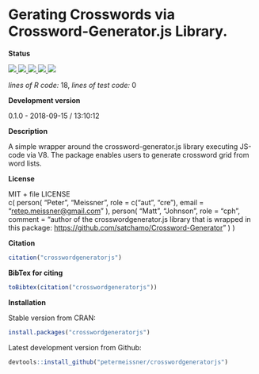 
# Gerating Crosswords via Crossword-Generator.js Library.

**Status**

<a href="https://travis-ci.org/petermeissner/crosswordgeneratorjs">
<img src="https://api.travis-ci.org/petermeissner/crosswordgeneratorjs.svg?branch=master">
<a/> <a href="https://cran.r-project.org/package=crosswordgeneratorjs">
<img src="http://www.r-pkg.org/badges/version/crosswordgeneratorjs">
</a>
<a href="https://codecov.io/gh/petermeissner/crosswordgeneratorjs/branch/master">
<img src="https://codecov.io/gh/petermeissner/crosswordgeneratorjs/branch/master/graph/badge.svg">
</a> <a href="https://r-pkg.org/maint/retep.meissner@gmail.com">
<img src="http://cranlogs.r-pkg.org/badges/grand-total/crosswordgeneratorjs">
</a> <a href="https://r-pkg.org/maint/retep.meissner@gmail.com">
<img src="http://cranlogs.r-pkg.org/badges/crosswordgeneratorjs"> </a>

*lines of R code:* 18, *lines of test code:* 0

**Development version**

0.1.0 - 2018-09-15 / 13:10:12

**Description**

A simple wrapper around the crossword-generator.js library executing
JS-code via V8. The package enables users to generate crossword grid
from word lists.

**License**

MIT + file LICENSE <br>c( person( “Peter”, “Meissner”, role = c(“aut”,
“cre”), email = “<retep.meissner@gmail.com>” ), person( “Matt”,
“Johnson”, role = “cph”, comment = “author of the
crosswordgenerator.js library that is wrapped in this package:
<https://github.com/satchamo/Crossword-Generator>” ) )

**Citation**

``` r
citation("crosswordgeneratorjs")
```

**BibTex for citing**

``` r
toBibtex(citation("crosswordgeneratorjs"))
```

**Installation**

Stable version from CRAN:

``` r
install.packages("crosswordgeneratorjs")
```

Latest development version from Github:

``` r
devtools::install_github("petermeissner/crosswordgeneratorjs")
```
